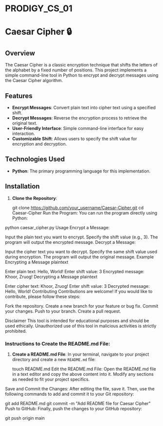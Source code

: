 # PRODIGY_CS_01
# Caesar Cipher 🔒

## Overview
The Caesar Cipher is a classic encryption technique that shifts the letters of the alphabet by a fixed number of positions. This project implements a simple command-line tool in Python to encrypt and decrypt messages using the Caesar Cipher algorithm.

## Features
- **Encrypt Messages**: Convert plain text into cipher text using a specified shift.
- **Decrypt Messages**: Reverse the encryption process to retrieve the original text.
- **User-Friendly Interface**: Simple command-line interface for easy interaction.
- **Customizable Shift**: Allows users to specify the shift value for encryption and decryption.

## Technologies Used
- **Python**: The primary programming language for this implementation.

## Installation
1. **Clone the Repository**:
  
   git clone https://github.com/your_username/Caesar-Cipher.git
   cd Caesar-Cipher
Run the Program: You can run the program directly using Python:

python caesar_cipher.py
Usage
Encrypt a Message:

Input the plain text you want to encrypt.
Specify the shift value (e.g., 3).
The program will output the encrypted message.
Decrypt a Message:

Input the cipher text you want to decrypt.
Specify the same shift value used during encryption.
The program will output the original message.
Example
Encrypting a Message
plaintext

Enter plain text: Hello, World!
Enter shift value: 3
Encrypted message: Khoor, Zruog!
Decrypting a Message
plaintext

Enter cipher text: Khoor, Zruog!
Enter shift value: 3
Decrypted message: Hello, World!
Contributing
Contributions are welcome! If you would like to contribute, please follow these steps:

Fork the repository.
Create a new branch for your feature or bug fix.
Commit your changes.
Push to your branch.
Create a pull request.

Disclaimer
This tool is intended for educational purposes and should be used ethically. Unauthorized use of this tool in malicious activities is strictly prohibited.


### Instructions to Create the README.md File:

1. **Create a README.md File**:
   In your terminal, navigate to your project directory and create a new `README.md` file:
   
   touch README.md
Edit the README.md File: Open the README.md file in a text editor and copy the above content into it. Modify any sections as needed to fit your project specifics.

Save and Commit the Changes: After editing the file, save it. Then, use the following commands to add and commit it to your Git repository:

git add README.md
git commit -m "Add README file for Caesar Cipher"
Push to GitHub: Finally, push the changes to your GitHub repository:

git push origin main
